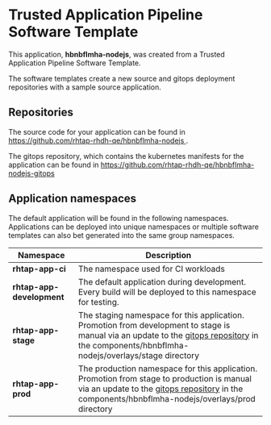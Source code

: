 # Trusted Application Pipeline Software Template

This application, **hbnbflmha-nodejs**, was created from a Trusted Application Pipeline Software Template.

The software templates create a new source and gitops deployment repositories with a sample source application. 

## Repositories

The source code for your application can be found in [https://github.com/rhtap-rhdh-qe/hbnbflmha-nodejs ](https://github.com/rhtap-rhdh-qe/hbnbflmha-nodejs ).
 
The gitops repository, which contains the kubernetes manifests for the application can be found in 
[https://github.com/rhtap-rhdh-qe/hbnbflmha-nodejs-gitops ](https://github.com/rhtap-rhdh-qe/hbnbflmha-nodejs-gitops ) 

## Application namespaces 

The default application will be found in the following namespaces. Applications can be deployed into unique namespaces or multiple software templates can also bet generated into the same group namespaces.  

|  Namespace   |  Description   |  
| -------- | -------- |
| **rhtap-app-ci** | The namespace used for CI workloads |
| **rhtap-app-development** | The default application during development. Every build will be deployed to this namespace for testing. |
| **rhtap-app-stage** | The staging namespace for this application. Promotion from development to stage is manual via an update to the [gitops repository](https://github.com/rhtap-rhdh-qe/hbnbflmha-nodejs-gitops ) in the components/hbnbflmha-nodejs/overlays/stage directory |
| **rhtap-app-prod** | The production namespace for this application. Promotion from stage to production is manual via an update to the [gitops repository](https://github.com/rhtap-rhdh-qe/hbnbflmha-nodejs-gitops ) in the components/hbnbflmha-nodejs/overlays/prod directory |